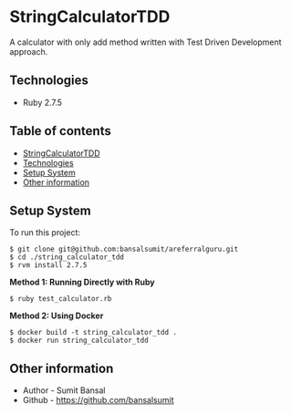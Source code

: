 # StringCalculatorTDD
A calculator with only add method written with Test Driven Development approach.

## Technologies

* Ruby 2.7.5

## Table of contents
* [StringCalculatorTDD](#stringcalculatortdd)
* [Technologies](#technologies)
* [Setup System](#setup-system)
* [Other information](#other-information)

## Setup System
To run this project:

```
$ git clone git@github.com:bansalsumit/areferralguru.git
$ cd ./string_calculator_tdd
$ rvm install 2.7.5
```
**Method 1: Running Directly with Ruby**
```
$ ruby test_calculator.rb
```
**Method 2: Using Docker**
```
$ docker build -t string_calculator_tdd .
$ docker run string_calculator_tdd
```

## Other information
* Author - Sumit Bansal
* Github - https://github.com/bansalsumit
